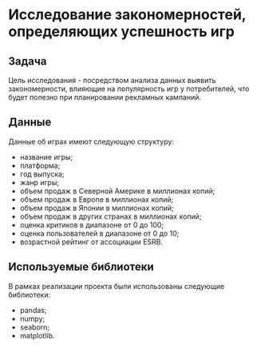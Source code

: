 # Исследование закономерностей, определяющих успешность игр
## Задача
Цель исследования - посредством анализа данных выявить закономерности, влияющие на популярность игр у потребителей, что будет полезно при планировании рекламных кампаний.
## Данные
Данные об играх имеют следующую структуру:
* название игры;
* платформа;
* год выпуска;
* жанр игры;
* объем продаж в Северной Америке в миллионах копий;
* объем продаж в Европе в миллионах копий;
* объем продаж в Японии в миллионах копий;
* объем продаж в других странах в миллионах копий;
* оценка критиков в диапазоне от 0 до 100;
* оценка пользователей в диапазоне от 0 до 10;
* возрастной рейтинг от ассоциации ESRB.
## Используемые библиотеки
В рамках реализации проекта были использованы следующие библиотеки:
* pandas;
* numpy;
* seaborn;
* matplotlib.